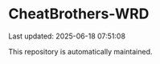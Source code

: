 # CheatBrothers-WRD

Last updated: 2025-06-18 07:51:08

This repository is automatically maintained.
